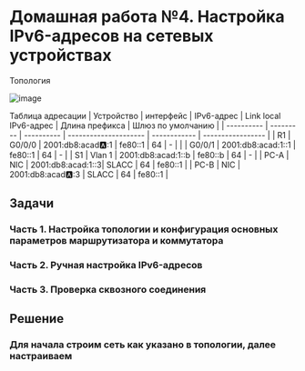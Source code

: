 # Домашная работа №4. Настройка IPv6-адресов на сетевых устройствах
  Топология

![image](https://github.com/user-attachments/assets/62793421-e776-40d6-9889-00431164cbe6)


Таблица адресации
| Устройство | интерфейс | IPv6-адрес | Link local IPv6-адрес | Длина префикса | Шлюз по умолчанию |
| ---------- | --------- | ---------- | --------------------- | ------------ | ----------------- |
| R1 | G0/0/0 | 2001:db8:acad:a::1 | fe80::1 | 64 | - |
|  | G0/0/1 | 2001:db8:acad:1::1 | fe80::1 | 64 | - |
| S1 | Vlan 1 | 2001:db8:acad:1::b | fe80::b | 64 | - |
| PC-A | NIC | 2001:db8:acad:1::3| SLACC | 64 | fe80::1 |
| PC-B | NIC | 2001:db8:acad:a::3 | SLACC | 64 | fe80::1 |

## Задачи
### Часть 1. Настройка топологии и конфигурация основных параметров маршрутизатора и коммутатора
### Часть 2. Ручная настройка IPv6-адресов
### Часть 3. Проверка сквозного соединения

## Решение 
### Для начала строим сеть как указано в топологии, далее настраиваем 
### 


